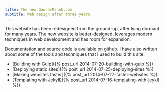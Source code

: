 ```yaml
---
title: The new GauravManek.com
subtitle: Web design after three years.
---
```

This website has been redesigned from the ground-up, after lying dormant for many years. The new website is better-designed, leverages modern techniques in web development and has room for expansion.

Documentation and source code is available [on github](https://github.com/gauravmm/gauravmanek.com/). I have also written about some of the tools and techniques that I used to build this site:

- [Building with Gulp]({% post_url 2014-07-20-building-with-gulp %})
- [Deploying static sites]({% post_url 2014-07-25-deploying-sites %})
- [Making websites faster]({% post_url 2014-07-27-faster-websites %})
- [Templating with Jekyll]({% post_url 2014-07-16-templating-with-jeykll %})
